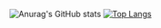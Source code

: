 ![Anurag's GitHub stats](https://github-readme-stats.vercel.app/api?username=anuraghazra&theme=radical&show=reviews,discussions_started,discussions_answered,prs_merged,prs_merged_percentage)
[![Top Langs](https://github-readme-stats.vercel.app/api/top-langs/?username=anuraghazra&theme=radical)](https://github.com/anuraghazra/github-readme-stats)
